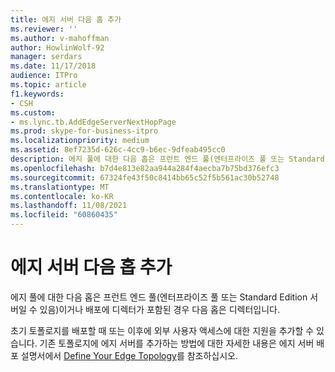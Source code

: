 ```yaml
---
title: 에지 서버 다음 홉 추가
ms.reviewer: ''
ms.author: v-mahoffman
author: HowlinWolf-92
manager: serdars
ms.date: 11/17/2018
audience: ITPro
ms.topic: article
f1.keywords:
- CSH
ms.custom:
- ms.lync.tb.AddEdgeServerNextHopPage
ms.prod: skype-for-business-itpro
ms.localizationpriority: medium
ms.assetid: 8ef7235d-626c-4cc9-b6ec-9dfeab495cc0
description: 에지 풀에 대한 다음 홉은 프런트 엔드 풀(엔터프라이즈 풀 또는 Standard Edition 서버일 수 있음)이거나 배포에 디렉터가 포함된 경우 다음 홉은 디렉터입니다.
ms.openlocfilehash: b7d4e813e82aa944a284f4aecba7b75bd376efc3
ms.sourcegitcommit: 67324fe43f50c8414bb65c52f5b561ac30b52748
ms.translationtype: MT
ms.contentlocale: ko-KR
ms.lasthandoff: 11/08/2021
ms.locfileid: "60860435"
---
```

# <a name="add-edge-server-next-hop"></a>에지 서버 다음 홉 추가

에지 풀에 대한 다음 홉은 프런트 엔드 풀(엔터프라이즈 풀 또는 Standard Edition 서버일 수 있음)이거나 배포에 디렉터가 포함된 경우 다음 홉은 디렉터입니다.

초기 토폴로지를 배포할 때 또는 이후에 외부 사용자 액세스에 대한 지원을 추가할 수 있습니다. 기존 토폴로지에 에지 서버를 추가하는 방법에 대한 자세한 내용은 에지 서버 배포 설명서에서 [Define Your Edge Topology](/previous-versions/office/lync-server-2013/lync-server-2013-define-your-edge-topology)를 참조하십시오.